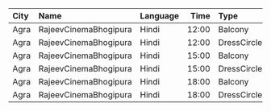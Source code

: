 | City | Name                  | Language |  Time | Type        | Price | Capacity | Booked |
| :--- | :-------------------- | :------- | ----: | :---------- | ----: | -------: | -----: |
| Agra | RajeevCinemaBhogipura | Hindi    | 12:00 | Balcony     |   40₹ |      280 |    224 |
| Agra | RajeevCinemaBhogipura | Hindi    | 12:00 | DressCircle |   20₹ |      660 |    600 |
| Agra | RajeevCinemaBhogipura | Hindi    | 15:00 | Balcony     |   40₹ |      280 |    224 |
| Agra | RajeevCinemaBhogipura | Hindi    | 15:00 | DressCircle |   20₹ |      660 |    600 |
| Agra | RajeevCinemaBhogipura | Hindi    | 18:00 | Balcony     |   40₹ |      280 |    224 |
| Agra | RajeevCinemaBhogipura | Hindi    | 18:00 | DressCircle |   20₹ |      660 |    600 |